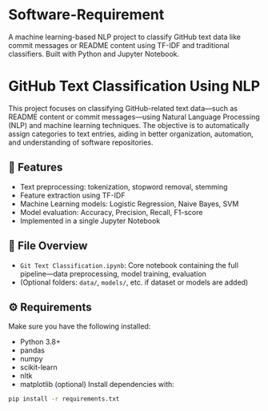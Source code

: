 # Software-Requirement
A machine learning-based NLP project to classify GitHub text data like commit messages or README content using TF-IDF and traditional classifiers. Built with Python and Jupyter Notebook.
# GitHub Text Classification Using NLP
This project focuses on classifying GitHub-related text data—such as README content or commit messages—using Natural Language Processing (NLP) and machine learning techniques. The objective is to automatically assign categories to text entries, aiding in better organization, automation, and understanding of software repositories.
## 📌 Features
- Text preprocessing: tokenization, stopword removal, stemming
- Feature extraction using TF-IDF
- Machine Learning models: Logistic Regression, Naive Bayes, SVM
- Model evaluation: Accuracy, Precision, Recall, F1-score
- Implemented in a single Jupyter Notebook
## 🧾 File Overview
- `Git Text Classification.ipynb`: Core notebook containing the full pipeline—data preprocessing, model training, evaluation
- (Optional folders: `data/`, `models/`, etc. if dataset or models are added)
## ⚙️ Requirements
Make sure you have the following installed:
- Python 3.8+
- pandas
- numpy
- scikit-learn
- nltk
- matplotlib (optional)
Install dependencies with:
```bash
pip install -r requirements.txt
